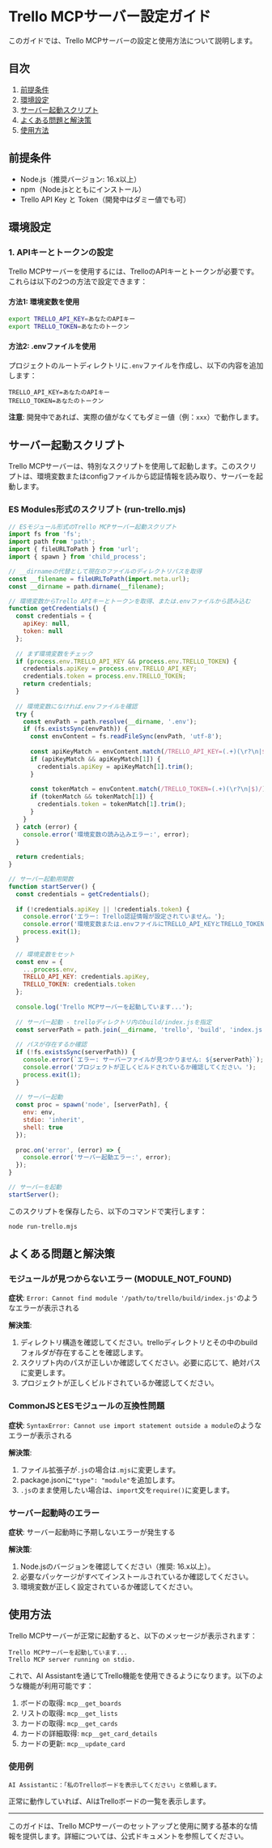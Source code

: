 # Trello MCPサーバー設定ガイド

このガイドでは、Trello MCPサーバーの設定と使用方法について説明します。

## 目次

1. [前提条件](#前提条件)
2. [環境設定](#環境設定)
3. [サーバー起動スクリプト](#サーバー起動スクリプト)
4. [よくある問題と解決策](#よくある問題と解決策)
5. [使用方法](#使用方法)

## 前提条件

- Node.js（推奨バージョン: 16.x以上）
- npm（Node.jsとともにインストール）
- Trello API Key と Token（開発中はダミー値でも可）

## 環境設定

### 1. APIキーとトークンの設定

Trello MCPサーバーを使用するには、TrelloのAPIキーとトークンが必要です。これらは以下の2つの方法で設定できます：

#### 方法1: 環境変数を使用

```bash
export TRELLO_API_KEY=あなたのAPIキー
export TRELLO_TOKEN=あなたのトークン
```

#### 方法2: .envファイルを使用

プロジェクトのルートディレクトリに`.env`ファイルを作成し、以下の内容を追加します：

```
TRELLO_API_KEY=あなたのAPIキー
TRELLO_TOKEN=あなたのトークン
```

**注意**: 開発中であれば、実際の値がなくてもダミー値（例：`xxx`）で動作します。

## サーバー起動スクリプト

Trello MCPサーバーは、特別なスクリプトを使用して起動します。このスクリプトは、環境変数またはconfigファイルから認証情報を読み取り、サーバーを起動します。

### ES Modules形式のスクリプト (run-trello.mjs)

```javascript
// ESモジュール形式のTrello MCPサーバー起動スクリプト
import fs from 'fs';
import path from 'path';
import { fileURLToPath } from 'url';
import { spawn } from 'child_process';

// __dirnameの代替として現在のファイルのディレクトリパスを取得
const __filename = fileURLToPath(import.meta.url);
const __dirname = path.dirname(__filename);

// 環境変数からTrello APIキーとトークンを取得、または.envファイルから読み込む
function getCredentials() {
  const credentials = {
    apiKey: null,
    token: null
  };
  
  // まず環境変数をチェック
  if (process.env.TRELLO_API_KEY && process.env.TRELLO_TOKEN) {
    credentials.apiKey = process.env.TRELLO_API_KEY;
    credentials.token = process.env.TRELLO_TOKEN;
    return credentials;
  }
  
  // 環境変数になければ.envファイルを確認
  try {
    const envPath = path.resolve(__dirname, '.env');
    if (fs.existsSync(envPath)) {
      const envContent = fs.readFileSync(envPath, 'utf-8');
      
      const apiKeyMatch = envContent.match(/TRELLO_API_KEY=(.+)(\r?\n|$)/);
      if (apiKeyMatch && apiKeyMatch[1]) {
        credentials.apiKey = apiKeyMatch[1].trim();
      }
      
      const tokenMatch = envContent.match(/TRELLO_TOKEN=(.+)(\r?\n|$)/);
      if (tokenMatch && tokenMatch[1]) {
        credentials.token = tokenMatch[1].trim();
      }
    }
  } catch (error) {
    console.error('環境変数の読み込みエラー:', error);
  }
  
  return credentials;
}

// サーバー起動用関数
function startServer() {
  const credentials = getCredentials();
  
  if (!credentials.apiKey || !credentials.token) {
    console.error('エラー: Trello認証情報が設定されていません。');
    console.error('環境変数または.envファイルにTRELLO_API_KEYとTRELLO_TOKENを設定してください。');
    process.exit(1);
  }
  
  // 環境変数をセット
  const env = { 
    ...process.env, 
    TRELLO_API_KEY: credentials.apiKey,
    TRELLO_TOKEN: credentials.token
  };
  
  console.log('Trello MCPサーバーを起動しています...');
  
  // サーバー起動 - trelloディレクトリ内のbuild/index.jsを指定
  const serverPath = path.join(__dirname, 'trello', 'build', 'index.js');
  
  // パスが存在するか確認
  if (!fs.existsSync(serverPath)) {
    console.error(`エラー: サーバーファイルが見つかりません: ${serverPath}`);
    console.error('プロジェクトが正しくビルドされているか確認してください。');
    process.exit(1);
  }
  
  // サーバー起動
  const proc = spawn('node', [serverPath], {
    env: env,
    stdio: 'inherit',
    shell: true
  });
  
  proc.on('error', (error) => {
    console.error('サーバー起動エラー:', error);
  });
}

// サーバーを起動
startServer();
```

このスクリプトを保存したら、以下のコマンドで実行します：

```bash
node run-trello.mjs
```

## よくある問題と解決策

### モジュールが見つからないエラー (MODULE_NOT_FOUND)

**症状**: `Error: Cannot find module '/path/to/trello/build/index.js'`のようなエラーが表示される

**解決策**:
1. ディレクトリ構造を確認してください。trelloディレクトリとその中のbuildフォルダが存在することを確認します。
2. スクリプト内のパスが正しいか確認してください。必要に応じて、絶対パスに変更します。
3. プロジェクトが正しくビルドされているか確認してください。

### CommonJSとESモジュールの互換性問題

**症状**: `SyntaxError: Cannot use import statement outside a module`のようなエラーが表示される

**解決策**:
1. ファイル拡張子が`.js`の場合は`.mjs`に変更します。
2. package.jsonに`"type": "module"`を追加します。
3. `.js`のまま使用したい場合は、`import`文を`require()`に変更します。

### サーバー起動時のエラー

**症状**: サーバー起動時に予期しないエラーが発生する

**解決策**:
1. Node.jsのバージョンを確認してください（推奨: 16.x以上）。
2. 必要なパッケージがすべてインストールされているか確認してください。
3. 環境変数が正しく設定されているか確認してください。

## 使用方法

Trello MCPサーバーが正常に起動すると、以下のメッセージが表示されます：

```
Trello MCPサーバーを起動しています...
Trello MCP server running on stdio.
```

これで、AI Assistantを通じてTrello機能を使用できるようになります。以下のような機能が利用可能です：

1. ボードの取得: `mcp__get_boards`
2. リストの取得: `mcp__get_lists`
3. カードの取得: `mcp__get_cards`
4. カードの詳細取得: `mcp__get_card_details`
5. カードの更新: `mcp__update_card`

### 使用例

```
AI Assistantに：「私のTrelloボードを表示してください」と依頼します。
```

正常に動作していれば、AIはTrelloボードの一覧を表示します。

---

このガイドは、Trello MCPサーバーのセットアップと使用に関する基本的な情報を提供します。詳細については、公式ドキュメントを参照してください。 
